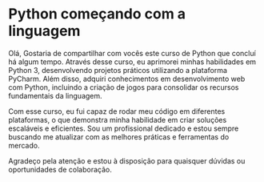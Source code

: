 # Python começando com a linguagem
<p>Olá, Gostaria de compartilhar com vocês este curso de Python que concluí há algum tempo. Através desse curso, eu aprimorei minhas habilidades em Python 3, desenvolvendo projetos práticos utilizando a plataforma PyCharm. Além disso, adquiri conhecimentos em desenvolvimento web com Python, incluindo a criação de jogos para consolidar os recursos fundamentais da linguagem.

Com esse curso, eu fui capaz de rodar meu código em diferentes plataformas, o que demonstra minha habilidade em criar soluções escaláveis e eficientes. Sou um profissional dedicado e estou sempre buscando me atualizar com as melhores práticas e ferramentas do mercado.

Agradeço pela atenção e estou à disposição para quaisquer dúvidas ou oportunidades de colaboração.</p>
